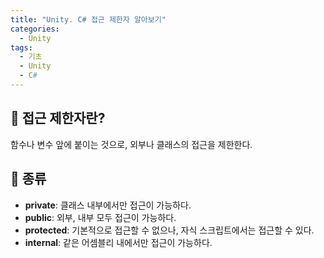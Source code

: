 ```yaml
---
title: "Unity. C# 접근 제한자 알아보기"
categories:
  - Unity
tags:
  - 기초
  - Unity
  - C#
---
```


## 🌟 접근 제한자란?

함수나 변수 앞에 붙이는 것으로, 외부나 클래스의 접근을 제한한다.

## 🌟 종류

- **private**: 클래스 내부에서만 접근이 가능하다.
- **public**: 외부, 내부 모두 접근이 가능하다.
- **protected**: 기본적으로 접근할 수 없으나, 자식 스크립트에서는 접근할 수 있다.
- **internal**: 같은 어셈블리 내에서만 접근이 가능하다. 